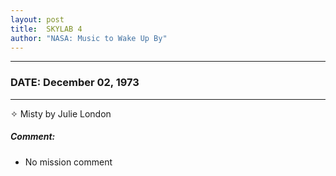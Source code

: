 ```yaml
---
layout: post
title:  SKYLAB 4
author: "NASA: Music to Wake Up By"
---
```


----
### DATE: December 02, 1973
----
✧ Misty by Julie London

##### Comment:
* No mission comment
